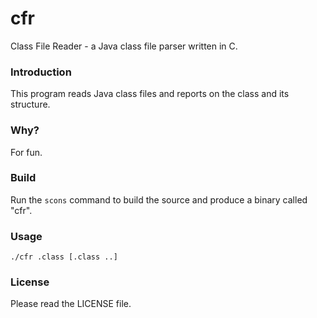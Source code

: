 # cfr

Class File Reader - a Java class file parser written in C.

### Introduction

This program reads Java class files and reports on the class and its structure.

### Why?

For fun.

### Build

Run the `scons` command to build the source and produce a binary called "cfr".

### Usage

`./cfr .class [.class ..]`

### License

Please read the LICENSE file.
